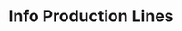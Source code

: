 ---
layout: article
title: Info Production Lines
description: 
  - This template gives an overview of 5 production lines within one plant. We added a variable as a data source and a script to have some animation. Replace the variable with your own data source and update the script to get it running for your use case.
lang: en
weight: 2000
isDraft: false
ref: Info_Production_Lines
category:
  - Production
  - Recommended
image: Info_Production_Lines_EN.png
download: Info_Production_Lines_EN.pbmx
overview_description: 
  - Presentation of production lines; Line names; Product type; Current produced parts; Batch production status in %​
overview_benefits:
  - Dashboard is located in the production hall, operator can see all lines at a glance and gets a full overview. ​
overview_data_sources:
  - SPS
  - MES
---